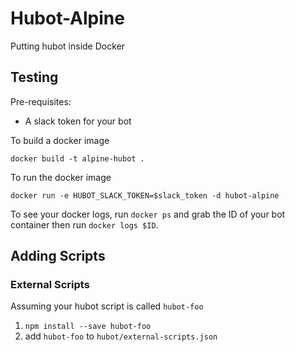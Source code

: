 # Hubot-Alpine
 




Putting hubot inside Docker


## Testing

Pre-requisites:

- A slack token for your bot

To build a docker image

```
docker build -t alpine-hubot .
```

To run the docker image

```
docker run -e HUBOT_SLACK_TOKEN=$slack_token -d hubot-alpine
```

To see your docker logs, run `docker ps` and grab the ID of your bot container then run `docker logs $ID`.

## Adding Scripts



### External Scripts

Assuming your hubot script is called `hubot-foo`

1. `npm install --save hubot-foo`
2.  add `hubot-foo` to `hubot/external-scripts.json`

